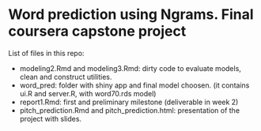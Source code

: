 # Word prediction using Ngrams. Final coursera capstone project

List of files in this repo:

* modeling2.Rmd and modeling3.Rmd: dirty code to evaluate models, clean and construct utilities.
* word_pred: folder with shiny app and final model choosen. (it contains ui.R and server.R, with word70.rds model)
* report1.Rmd: first and preliminary milestone (deliverable in week 2)
* pitch_prediction.Rmd and pitch_prediction.html: presentation of the project with slides.
